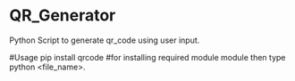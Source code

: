 # QR_Generator
Python Script to generate qr_code using user input.

#Usage
pip install qrcode
#for installing required module module 
then type python <file_name>.

